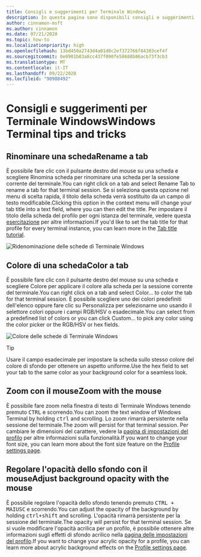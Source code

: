 ```yaml
---
title: Consigli e suggerimenti per Terminale Windows
description: In questa pagina sono disponibili consigli e suggerimenti per migliorare l'esperienza di Terminale Windows.
author: cinnamon-msft
ms.author: cinnamon
ms.date: 07/21/2020
ms.topic: how-to
ms.localizationpriority: high
ms.openlocfilehash: 13bd450a2743d4a01d0c2ef372766f84303cef4f
ms.sourcegitcommit: 8e0901b83a8cc437f090fe58688b86acb73f3cb3
ms.translationtype: MT
ms.contentlocale: it-IT
ms.lasthandoff: 09/22/2020
ms.locfileid: "90988492"
---
```

# <a name="windows-terminal-tips-and-tricks"></a><span data-ttu-id="6b6e6-103">Consigli e suggerimenti per Terminale Windows</span><span class="sxs-lookup"><span data-stu-id="6b6e6-103">Windows Terminal tips and tricks</span></span>

## <a name="rename-a-tab"></a><span data-ttu-id="6b6e6-104">Rinominare una scheda</span><span class="sxs-lookup"><span data-stu-id="6b6e6-104">Rename a tab</span></span>

<span data-ttu-id="6b6e6-105">È possibile fare clic con il pulsante destro del mouse su una scheda e scegliere Rinomina scheda per rinominare una scheda per la sessione corrente del terminale.</span><span class="sxs-lookup"><span data-stu-id="6b6e6-105">You can right click on a tab and select Rename Tab to rename a tab for that terminal session.</span></span> <span data-ttu-id="6b6e6-106">Se si seleziona questa opzione nel menu di scelta rapida, il titolo della scheda verrà sostituito da un campo di testo modificabile.</span><span class="sxs-lookup"><span data-stu-id="6b6e6-106">Clicking this option in the context menu will change your tab title into a text field, where you can then edit the title.</span></span> <span data-ttu-id="6b6e6-107">Per impostare il titolo della scheda del profilo per ogni istanza del terminale, vedere questa [esercitazione](./tutorials/tab-title.md) per altre informazioni.</span><span class="sxs-lookup"><span data-stu-id="6b6e6-107">If you'd like to set the tab title for that profile for every terminal instance, you can learn more in the [Tab title tutorial](./tutorials/tab-title.md).</span></span>

![Ridenominazione delle schede di Terminale Windows](./images/tab-rename.gif)

## <a name="color-a-tab"></a><span data-ttu-id="6b6e6-109">Colore di una scheda</span><span class="sxs-lookup"><span data-stu-id="6b6e6-109">Color a tab</span></span>

<span data-ttu-id="6b6e6-110">È possibile fare clic con il pulsante destro del mouse su una scheda e scegliere Colore per applicare il colore alla scheda per la sessione corrente del terminale.</span><span class="sxs-lookup"><span data-stu-id="6b6e6-110">You can right click on a tab and select Color... to color the tab for that terminal session.</span></span> <span data-ttu-id="6b6e6-111">È possibile scegliere uno dei colori predefiniti dell'elenco oppure fare clic su Personalizza per selezionarne uno usando il selettore colori oppure i campi RGB/HSV o esadecimale.</span><span class="sxs-lookup"><span data-stu-id="6b6e6-111">You can select from a predefined list of colors or you can click Custom... to pick any color using the color picker or the RGB/HSV or hex fields.</span></span>

![Colore delle schede di Terminale Windows](./images/tab-color.png)

> [!TIP]
> <span data-ttu-id="6b6e6-113">Usare il campo esadecimale per impostare la scheda sullo stesso colore del colore di sfondo per ottenere un aspetto uniforme.</span><span class="sxs-lookup"><span data-stu-id="6b6e6-113">Use the hex field to set your tab to the same color as your background color for a seamless look.</span></span>

## <a name="zoom-with-the-mouse"></a><span data-ttu-id="6b6e6-114">Zoom con il mouse</span><span class="sxs-lookup"><span data-stu-id="6b6e6-114">Zoom with the mouse</span></span>

<span data-ttu-id="6b6e6-115">È possibile fare zoom nella finestra di testo di Terminale Windows tenendo premuto <kbd>CTRL</kbd> e scorrendo.</span><span class="sxs-lookup"><span data-stu-id="6b6e6-115">You can zoom the text window of Windows Terminal by holding <kbd>ctrl</kbd> and scrolling.</span></span> <span data-ttu-id="6b6e6-116">Lo zoom rimarrà persistente nella sessione del terminale.</span><span class="sxs-lookup"><span data-stu-id="6b6e6-116">The zoom will persist for that terminal session.</span></span> <span data-ttu-id="6b6e6-117">Per cambiare le dimensioni del carattere, vedere la [pagina di impostazioni del profilo](./customize-settings/profile-settings.md#text-settings) per altre informazioni sulla funzionalità.</span><span class="sxs-lookup"><span data-stu-id="6b6e6-117">If you want to change your font size, you can learn more about the font size feature on the [Profile settings page](./customize-settings/profile-settings.md#text-settings).</span></span>

## <a name="adjust-background-opacity-with-the-mouse"></a><span data-ttu-id="6b6e6-118">Regolare l'opacità dello sfondo con il mouse</span><span class="sxs-lookup"><span data-stu-id="6b6e6-118">Adjust background opacity with the mouse</span></span>

<span data-ttu-id="6b6e6-119">È possibile regolare l'opacità dello sfondo tenendo premuto <kbd>CTRL + MAIUSC</kbd> e scorrendo.</span><span class="sxs-lookup"><span data-stu-id="6b6e6-119">You can adjust the opacity of the background by holding <kbd>ctrl+shift</kbd> and scrolling.</span></span> <span data-ttu-id="6b6e6-120">L'opacità rimarrà persistente per la sessione del terminale.</span><span class="sxs-lookup"><span data-stu-id="6b6e6-120">The opacity will persist for that terminal session.</span></span> <span data-ttu-id="6b6e6-121">Se si vuole modificare l'opacità acrilica per un profilo, è possibile ottenere altre informazioni sugli effetti di sfondo acrilico nella [pagina delle impostazioni del profilo](./customize-settings/profile-settings.md#acrylic-settings).</span><span class="sxs-lookup"><span data-stu-id="6b6e6-121">If you want to change your acrylic opacity for a profile, you can learn more about acrylic background effects on the [Profile settings page](./customize-settings/profile-settings.md#acrylic-settings).</span></span>
